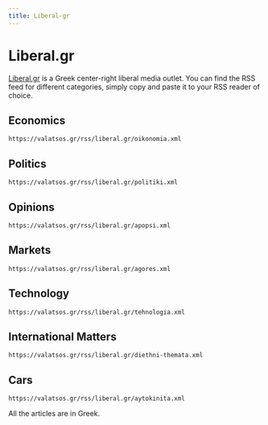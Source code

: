```yaml
---
title: Liberal-gr
---
```

# Liberal.gr

[Liberal.gr](liberal.gr) is a Greek center-right liberal media outlet. You can find the RSS feed for different categories, simply copy and paste it to your RSS reader of choice.  

## Economics

```url
https://valatsos.gr/rss/liberal.gr/oikonomia.xml
```

## Politics

```url
https://valatsos.gr/rss/liberal.gr/politiki.xml
```

## Opinions

```url
https://valatsos.gr/rss/liberal.gr/apopsi.xml
```

## Markets

```url
https://valatsos.gr/rss/liberal.gr/agores.xml
```

## Technology

```url
https://valatsos.gr/rss/liberal.gr/tehnologia.xml
```

## International Matters

```url
https://valatsos.gr/rss/liberal.gr/diethni-themata.xml
```

## Cars

```url
https://valatsos.gr/rss/liberal.gr/aytokinita.xml
```

All the articles are in Greek.